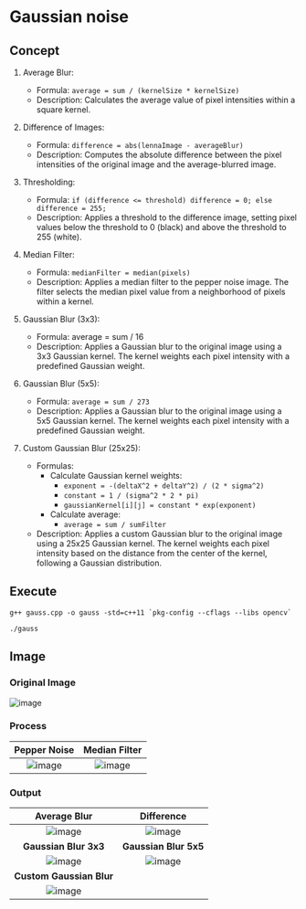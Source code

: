 # Gaussian noise

## Concept
1. Average Blur:
   - Formula: `average = sum / (kernelSize * kernelSize)`
   - Description: Calculates the average value of pixel intensities within a square kernel.

2. Difference of Images:
   - Formula: `difference = abs(lennaImage - averageBlur)`
   - Description: Computes the absolute difference between the pixel intensities of the original image and the average-blurred image.

3. Thresholding:
   - Formula: `if (difference <= threshold) difference = 0; else difference = 255;`
   - Description: Applies a threshold to the difference image, setting pixel values below the threshold to 0 (black) and above the threshold to 255 (white).

4. Median Filter:
   - Formula: `medianFilter = median(pixels)`
   - Description: Applies a median filter to the pepper noise image. The filter selects the median pixel value from a neighborhood of pixels within a kernel.

5. Gaussian Blur (3x3):
   - Formula: average = sum / 16
   - Description: Applies a Gaussian blur to the original image using a 3x3 Gaussian kernel. The kernel weights each pixel intensity with a predefined Gaussian weight.

6. Gaussian Blur (5x5):
   - Formula: `average = sum / 273`
   - Description: Applies a Gaussian blur to the original image using a 5x5 Gaussian kernel. The kernel weights each pixel intensity with a predefined Gaussian weight.

7. Custom Gaussian Blur (25x25):
   - Formulas:
     - Calculate Gaussian kernel weights:
       - `exponent = -(deltaX^2 + deltaY^2) / (2 * sigma^2)`
       - `constant = 1 / (sigma^2 * 2 * pi)`
       - `gaussianKernel[i][j] = constant * exp(exponent)`
     - Calculate average:
       - `average = sum / sumFilter`
   - Description: Applies a custom Gaussian blur to the original image using a 25x25 Gaussian kernel. The kernel weights each pixel intensity based on the distance from the center of the kernel, following a Gaussian distribution.


## Execute
```
g++ gauss.cpp -o gauss -std=c++11 `pkg-config --cflags --libs opencv`
```
```
./gauss
```

## Image

### Original Image
![image](https://github.com/yantong0116/C-Cpp-Learning/assets/51469882/9b768f8e-7a0b-4cdd-b21d-4448d4eadd00)

### Process
| Pepper Noise | Median Filter |
| :---:   | :---: |
| ![image](https://github.com/yantong0116/C-Cpp-Learning/assets/51469882/a70a93a9-fa66-4606-84b3-75cffe4c38ee) | ![image](https://github.com/yantong0116/C-Cpp-Learning/assets/51469882/f342dba8-bb09-45aa-981a-f504fbb23fe4) | 

### Output
| Average Blur | Difference |
| :---:   | :---: |
| ![image](https://github.com/yantong0116/C-Cpp-Learning/assets/51469882/4359eca9-5335-48e9-b601-e9719d7b5d55) | ![image](https://github.com/yantong0116/C-Cpp-Learning/assets/51469882/143eed37-f269-40cb-a4e4-4c75f15a902c) |
| **Gaussian Blur 3x3** | **Gaussian Blur 5x5** |
| ![image](https://github.com/yantong0116/C-Cpp-Learning/assets/51469882/67eb9656-6f15-4385-86ac-0c76b20d72b8) | ![image](https://github.com/yantong0116/C-Cpp-Learning/assets/51469882/8b40878d-f8f0-470a-bfdb-aee25658329d) | 
| **Custom Gaussian Blur** | |
| ![image](https://github.com/yantong0116/C-Cpp-Learning/assets/51469882/fdc7dd67-d752-4a65-8d5f-0e4417d474e6) | |


